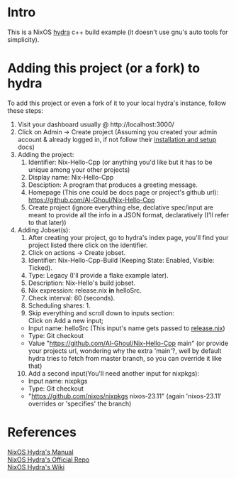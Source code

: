# Intro

This is a NixOS [hydra](https://nixos.wiki/wiki/Hydra) c++ build example (it doesn't use gnu's auto tools for simplicity).

# Adding this project (or a fork) to hydra

To add this project or even a fork of it to your local hydra's instance, follow these steps:

1. Visit your dashboard usually @ http://localhost:3000/
2. Click on Admin -> Create project (Assuming you created your admin account & already logged in, if not follow their [installation and setup](https://github.com/NixOS/hydra?tab=readme-ov-file#installation-and-setup) docs)
3. Adding the project:
    1. Identifier: Nix-Hello-Cpp (or anything you'd like but it has to be unique among your other projects)
    2. Display name: Nix-Hello-Cpp
    3. Desciption: A program that produces a greeting message.
    4. Homepage (This one could be docs page or project's github url): https://github.com/Al-Ghoul/Nix-Hello-Cpp
    5. Create project (ignore everything else, declative spec/input are meant to provide all the info in a JSON format, declaratively (I'll refer to that later))
4. Adding Jobset(s):
    1. After creating your project, go to hydra's index page, you'll find your project listed there click on the identifier.
    2. Click on actions -> Create jobset.
    3. Identifier: Nix-Hello-Cpp-Build (Keeping State: Enabled, Visible: Ticked).
    4. Type: Legacy (I'll provide a flake example later).
    5. Description: Nix-Hello's build jobset.
    6. Nix expression: release.nix **in** helloSrc.
    7. Check interval: 60 (seconds).
    8. Scheduling shares: 1.
    9. Skip everything and scroll down to inputs section:  
       Click on Add a new input;
    - Input name: helloSrc (This input's name gets passed to [release.nix](https://github.com/Al-Ghoul/Nix-Hello-Cpp/blob/main/release.nix#L2))
    - Type: Git checkout
    - Value "https://github.com/Al-Ghoul/Nix-Hello-Cpp main" (or provide your projects url, wondering why the extra 'main'?, well by default hydra tries to fetch from master branch, so you can override it like that)
    10. Add a second input(You'll need another input for nixpkgs):
    - Input name: nixpkgs
    - Type: Git checkout
    - "https://github.com/nixos/nixpkgs nixos-23.11" (again 'nixos-23.11' overrides or 'specifies' the branch)

# References

[NixOS Hydra's Manual](https://hydra.nixos.org/build/196107287/download/1/hydra/introduction.html) <br>
[NixOS Hydra's Official Repo](https://github.com/NixOS/hydra) <br>
[NixOS Hydra's Wiki](https://nixos.wiki/wiki/Hydra)
